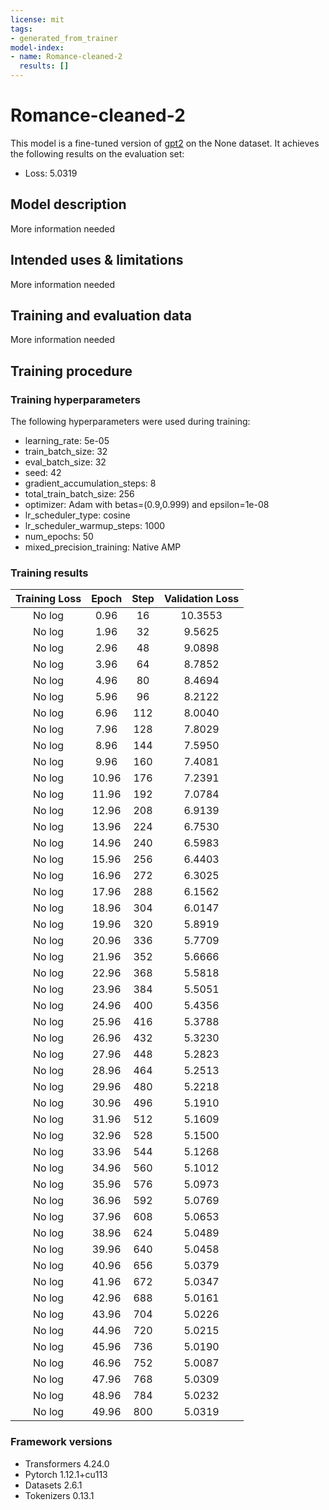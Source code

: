 ```yaml
---
license: mit
tags:
- generated_from_trainer
model-index:
- name: Romance-cleaned-2
  results: []
---
```


<!-- This model card has been generated automatically according to the information the Trainer had access to. You
should probably proofread and complete it, then remove this comment. -->

# Romance-cleaned-2

This model is a fine-tuned version of [gpt2](https://huggingface.co/gpt2) on the None dataset.
It achieves the following results on the evaluation set:
- Loss: 5.0319

## Model description

More information needed

## Intended uses & limitations

More information needed

## Training and evaluation data

More information needed

## Training procedure

### Training hyperparameters

The following hyperparameters were used during training:
- learning_rate: 5e-05
- train_batch_size: 32
- eval_batch_size: 32
- seed: 42
- gradient_accumulation_steps: 8
- total_train_batch_size: 256
- optimizer: Adam with betas=(0.9,0.999) and epsilon=1e-08
- lr_scheduler_type: cosine
- lr_scheduler_warmup_steps: 1000
- num_epochs: 50
- mixed_precision_training: Native AMP

### Training results

| Training Loss | Epoch | Step | Validation Loss |
|:-------------:|:-----:|:----:|:---------------:|
| No log        | 0.96  | 16   | 10.3553         |
| No log        | 1.96  | 32   | 9.5625          |
| No log        | 2.96  | 48   | 9.0898          |
| No log        | 3.96  | 64   | 8.7852          |
| No log        | 4.96  | 80   | 8.4694          |
| No log        | 5.96  | 96   | 8.2122          |
| No log        | 6.96  | 112  | 8.0040          |
| No log        | 7.96  | 128  | 7.8029          |
| No log        | 8.96  | 144  | 7.5950          |
| No log        | 9.96  | 160  | 7.4081          |
| No log        | 10.96 | 176  | 7.2391          |
| No log        | 11.96 | 192  | 7.0784          |
| No log        | 12.96 | 208  | 6.9139          |
| No log        | 13.96 | 224  | 6.7530          |
| No log        | 14.96 | 240  | 6.5983          |
| No log        | 15.96 | 256  | 6.4403          |
| No log        | 16.96 | 272  | 6.3025          |
| No log        | 17.96 | 288  | 6.1562          |
| No log        | 18.96 | 304  | 6.0147          |
| No log        | 19.96 | 320  | 5.8919          |
| No log        | 20.96 | 336  | 5.7709          |
| No log        | 21.96 | 352  | 5.6666          |
| No log        | 22.96 | 368  | 5.5818          |
| No log        | 23.96 | 384  | 5.5051          |
| No log        | 24.96 | 400  | 5.4356          |
| No log        | 25.96 | 416  | 5.3788          |
| No log        | 26.96 | 432  | 5.3230          |
| No log        | 27.96 | 448  | 5.2823          |
| No log        | 28.96 | 464  | 5.2513          |
| No log        | 29.96 | 480  | 5.2218          |
| No log        | 30.96 | 496  | 5.1910          |
| No log        | 31.96 | 512  | 5.1609          |
| No log        | 32.96 | 528  | 5.1500          |
| No log        | 33.96 | 544  | 5.1268          |
| No log        | 34.96 | 560  | 5.1012          |
| No log        | 35.96 | 576  | 5.0973          |
| No log        | 36.96 | 592  | 5.0769          |
| No log        | 37.96 | 608  | 5.0653          |
| No log        | 38.96 | 624  | 5.0489          |
| No log        | 39.96 | 640  | 5.0458          |
| No log        | 40.96 | 656  | 5.0379          |
| No log        | 41.96 | 672  | 5.0347          |
| No log        | 42.96 | 688  | 5.0161          |
| No log        | 43.96 | 704  | 5.0226          |
| No log        | 44.96 | 720  | 5.0215          |
| No log        | 45.96 | 736  | 5.0190          |
| No log        | 46.96 | 752  | 5.0087          |
| No log        | 47.96 | 768  | 5.0309          |
| No log        | 48.96 | 784  | 5.0232          |
| No log        | 49.96 | 800  | 5.0319          |


### Framework versions

- Transformers 4.24.0
- Pytorch 1.12.1+cu113
- Datasets 2.6.1
- Tokenizers 0.13.1

